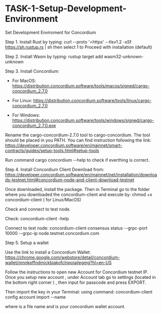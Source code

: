 # TASK-1-Setup-Development-Environment
Set Development Enviroment for Concordium 

Step 1.
Install Rust by typing:
curl --proto '=https' --tlsv1.2 -sSf https://sh.rustup.rs | sh
then select 1 to Proceed with installation (default)

Step 2.
Install Wasm by typing:
rustup target add wasm32-unknown-unknown

Step 3.
Install Concordium:
- For MacOS:
https://distribution.concordium.software/tools/macos/signed/cargo-concordium_2.7.0

- For Linux:
https://distribution.concordium.software/tools/linux/cargo-concordium_2.7.0

- For Windows:
https://distribution.concordium.software/tools/windows/signed/cargo-concordium_2.7.0.exe

Rename the cargo-concordium-2.7.0 tool to cargo-concordium. The tool should be placed in you PATH.
You can find instruction following the link:
https://developer.concordium.software/en/mainnet/smart-contracts/guides/setup-tools.html#setup-tools

Run command cargo concordium --help to check if everthing is correct. 

Step 4. 
Install Concordium Client 
Download from:
https://developer.concordium.software/en/mainnet/net/installation/downloads-testnet.html#concordium-node-and-client-download-testnet

Once downloaded, install the package. Then in Terminal go to the folder where you downloaded the concordium-client and execute by:
 chmod +x concordium-client ( for Linux/MacOS)
 
Check and connect to test node.

Check:
concordium-client -help

Connect to test node:
concordium-client consensus status --grpc-port 10000 --grpc-ip node.testnet.concordium.com

Step 5.
Setup a wallet

Use the link to install a Concordium Wallet:
https://chrome.google.com/webstore/detail/concordium-wallet/mnnkpffndmickbiakofclnpoiajlegmg?hl=en-US

Follow the instructions to open new Account for Concordium testnet IP.
Once you setup new account , under Account tab go to settings (located in the bottom right corner ) , then input for passcode and press EXPORT.

Then import the key in your Terminal:
using command:
concordium-client config account import <YOUR PUBLIC ADDRESS.export> --name <Your-Wallet-Name>

where <YOUR PUBLIC ADDRESS.export> is a file name and <Your-Wallet-Name> is your concordium wallet account. 
